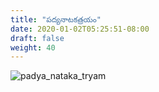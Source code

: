 ```yaml
---
title: "పద్యనాటకత్రయం"
date: 2020-01-02T05:25:51-08:00
draft: false
weight: 40
---
```


![padya_nataka_tryam](/images/works/padya_naataka_tryam.jpg)